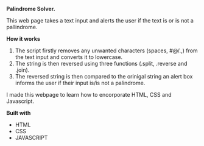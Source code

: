 **Palindrome Solver.**

This web page takes a text input and alerts the user if the text is or is not a pallindrome.

**How it works**

1. The script firstly removes any unwanted characters (spaces, #@/.,) from the text input and converts it to lowercase. 
2. The string is then reversed using three functions (.split, .reverse and .join).
3. The reversed string is then compared to the orinigal string an alert box informs the user if their input is/is not a palindrome. 

I made this webpage to learn how to encorporate HTML, CSS and Javascript. 

**Built with**

- HTML
- CSS
- JAVASCRIPT
